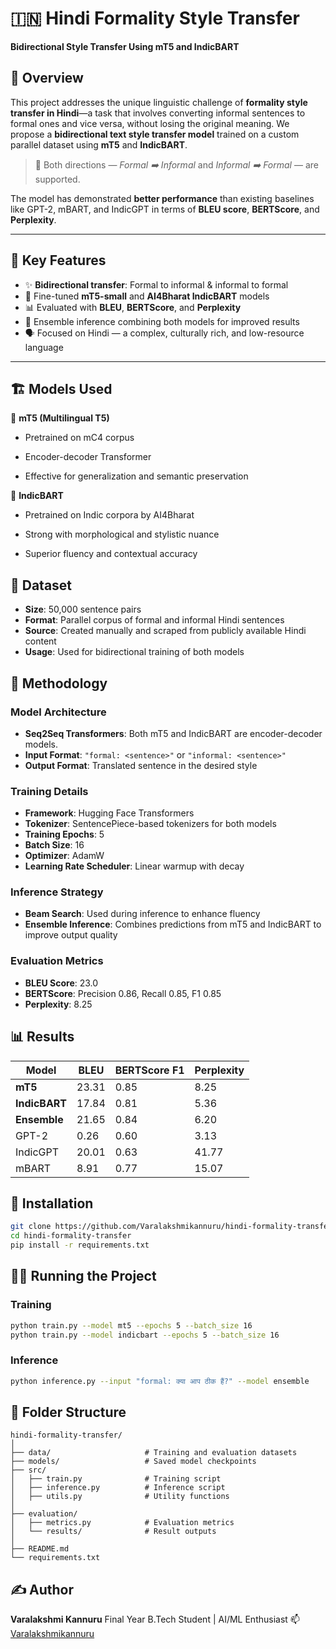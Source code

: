 
# 🇮🇳 Hindi Formality Style Transfer

**Bidirectional Style Transfer Using mT5 and IndicBART**

## 🧠 Overview

This project addresses the unique linguistic challenge of **formality style transfer in Hindi**—a task that involves converting informal sentences to formal ones and vice versa, without losing the original meaning. We propose a **bidirectional text style transfer model** trained on a custom parallel dataset using **mT5** and **IndicBART**.

> 🔄 Both directions — *Formal ➡️ Informal* and *Informal ➡️ Formal* — are supported.

The model has demonstrated **better performance** than existing baselines like GPT-2, mBART, and IndicGPT in terms of **BLEU score**, **BERTScore**, and **Perplexity**.

---

## 🧾 Key Features

* ✨ **Bidirectional transfer**: Formal to informal & informal to formal
* 🤖 Fine-tuned **mT5-small** and **AI4Bharat IndicBART** models
* 📊 Evaluated with **BLEU**, **BERTScore**, and **Perplexity**
* 🔄 Ensemble inference combining both models for improved results
* 🗣️ Focused on Hindi — a complex, culturally rich, and low-resource language

---
 
## 🏗️ Models Used
🔹 **mT5 (Multilingual T5)**
* Pretrained on mC4 corpus

* Encoder-decoder Transformer

* Effective for generalization and semantic preservation

🔹 **IndicBART**
* Pretrained on Indic corpora by AI4Bharat

* Strong with morphological and stylistic nuance

* Superior fluency and contextual accuracy

## 📁 Dataset

* **Size**: 50,000 sentence pairs
* **Format**: Parallel corpus of formal and informal Hindi sentences
* **Source**: Created manually and scraped from publicly available Hindi content
* **Usage**: Used for bidirectional training of both models

## 🧠 Methodology

### Model Architecture

* **Seq2Seq Transformers**: Both mT5 and IndicBART are encoder-decoder models.
* **Input Format**: `"formal: <sentence>"` or `"informal: <sentence>"`
* **Output Format**: Translated sentence in the desired style

### Training Details

* **Framework**: Hugging Face Transformers
* **Tokenizer**: SentencePiece-based tokenizers for both models
* **Training Epochs**: 5
* **Batch Size**: 16
* **Optimizer**: AdamW
* **Learning Rate Scheduler**: Linear warmup with decay

### Inference Strategy

* **Beam Search**: Used during inference to enhance fluency
* **Ensemble Inference**: Combines predictions from mT5 and IndicBART to improve output quality

### Evaluation Metrics

* **BLEU Score**: 23.0
* **BERTScore**: Precision 0.86, Recall 0.85, F1 0.85
* **Perplexity**: 8.25

## 📊 Results

| Model         | BLEU  | BERTScore F1 | Perplexity |
| ------------- | ----- | ------------ | ---------- |
| **mT5**       | 23.31 | 0.85         | 8.25       |
| **IndicBART** | 17.84 | 0.81         | 5.36       |
| **Ensemble**  | 21.65 | 0.84         | 6.20       |
| GPT-2         | 0.26  | 0.60         | 3.13       |
| IndicGPT      | 20.01 | 0.63         | 41.77      |
| mBART         | 8.91  | 0.77         | 15.07      |


## 🔧 Installation

```bash
git clone https://github.com/Varalakshmikannuru/hindi-formality-transfer.git
cd hindi-formality-transfer
pip install -r requirements.txt
```

## 🏃‍♀️ Running the Project

### Training

```bash
python train.py --model mt5 --epochs 5 --batch_size 16
python train.py --model indicbart --epochs 5 --batch_size 16
```

### Inference

```bash
python inference.py --input "formal: क्या आप ठीक हैं?" --model ensemble
```

## 🧪 Folder Structure

```
hindi-formality-transfer/
│
├── data/                     # Training and evaluation datasets
├── models/                   # Saved model checkpoints
├── src/
│   ├── train.py              # Training script
│   ├── inference.py          # Inference script
│   ├── utils.py              # Utility functions
│
├── evaluation/
│   ├── metrics.py            # Evaluation metrics
│   └── results/              # Result outputs
│
├── README.md
└── requirements.txt
```

## ✍️ Author

**Varalakshmi Kannuru**
Final Year B.Tech Student | AI/ML Enthusiast
📫 [Varalakshmikannuru](https://github.com/Varalakshmikannuru)
